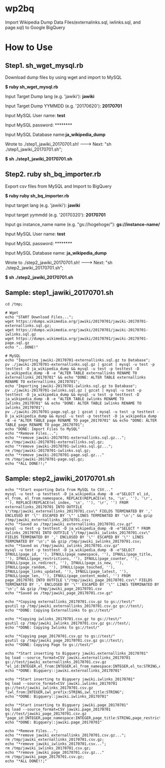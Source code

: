 # wp2bq
Import Wikipedia Dump Data Files(externalinks.sql, iwlinks.sql, and page.sql) to Google BigQuery

# How to Use

## Step1. sh_wget_mysql.rb

Download dump files by using wget and import to MySQL

**$ ruby sh_wget_mysql.rb**

Input Target Dump lang (e.g. 'jawiki'): **jawiki**

Input Target Dump YYMMDD (e.g. '20170620'): **20170701**

Input MySQL User name: **test**

Input MySQL password: ********

Input MySQL Database name:**ja_wikipedia_dump**

Wrote to ./step1_jawiki_20170701.sh! ---> Next: "sh ./step1_jawiki_20170701.sh";

**$ sh ./step1_jawiki_20170701.sh**

## Step2. ruby sh_bq_importer.rb

Export csv files from MySQL and Import to BigQuery

**$ ruby ruby sh_bq_importer.rb**

Input target lang (e.g. 'jawiki'): **jawiki**

Input target yymmdd (e.g. '20170320'): **20170701**

Input gs instance_name name (e.g. "gs://hogehoge/"): **gs://instance-name/**

Input MySQL User name: **test**

Input MySQL password: ********

Input MySQL Database name: **ja_wikipedia_dump**

Wrote to ./step2_jawiki_20170701.sh! ---> Next: "sh ./step2_jawiki_20170701.sh";

**$ sh ./step2_jawiki_20170701.sh**

## Sample: step1_jawiki_20170701.sh
```
cd /tmp;

# Wget
echo "START Download Files...";
wget https://dumps.wikimedia.org/jawiki/20170701/jawiki-20170701-externallinks.sql.gz;
wget https://dumps.wikimedia.org/jawiki/20170701/jawiki-20170701-iwlinks.sql.gz
wget https://dumps.wikimedia.org/jawiki/20170701/jawiki-20170701-page.sql.gz
echo "...DONE!"

# MySQL
echo "Importing jawiki-20170701-externallinks.sql.gz to Database";
pv ./jawiki-20170701-externallinks.sql.gz | gzcat | mysql -u test -p testtest -D ja_wikipedia_dump && mysql -u test -p testtest -D ja_wikipedia_dump -B -e "ALTER TABLE externallinks RENAME TO externallinks_20170701" && echo "DONE: ALTER TABLE externallinks RENAME TO externallinks_20170701";
echo "Importing jawiki-20170701-iwlinks.sql.gz to Database";
pv ./jawiki-20170701-iwlinks.sql.gz | gzcat | mysql -u test -p testtest -D ja_wikipedia_dump && mysql -u test -p testtest -D ja_wikipedia_dump -B -e "ALTER TABLE iwlinks RENAME TO iwlinks_20170701" && echo "DONE: ALTER TABLE iwlinks RENAME TO iwlinks_20170701";
pv ./jawiki-20170701-page.sql.gz | gzcat | mysql -u test -p testtest -D ja_wikipedia_dump && mysql -u test -p testtest -D ja_wikipedia_dump -B -e "ALTER TABLE page RENAME TO page_20170701" && echo "DONE: ALTER TABLE page RENAME TO page_20170701";
echo "DONE: Import Files to MySQL"
echo "*Remove Files...";
echo "*remove jawiki-20170701-externallinks.sql.gz...";
rm /tmp/jawiki-20170701-externallinks.sql.gz;
echo "*remove jawiki-20170701-iwlinks.sql.gz...";
rm /tmp/jawiki-20170701-iwlinks.sql.gz;
echo "*remove jawiki-20170701-page.sql.gz..."
rm /tmp/jawiki-20170701-page.sql.gz;
echo "*ALL DONE!!;"
```

## Sample: step2_jawiki_20170701.sh
```
echo "*Start exporting Data from MySQL to CSV..."
mysql -u test -p testtest -D ja_wikipedia_dump -B -e"SELECT el_id, el_from, el_from_namespace, REPLACE(REPLACE(el_to, '\n', ''), '\r', ''), REPLACE(REPLACE(el_index, '\n', ''), '\r', '') FROM externallinks_20170701 INTO OUTFILE \"/tmp/jawiki_externallinks_20170701.csv\" FIELDS TERMINATED BY ',' ENCLOSED BY '\"' ESCAPED BY '\"' LINES TERMINATED BY '\n';" && gzip /tmp/jawiki_externallinks_20170701.csv;
echo "*Saved as /tmp/jawiki_externallinks_20170701.csv.gz"
mysql -u test -p testtest -D ja_wikipedia_dump -B -e"SELECT * FROM iwlinks_20170701 INTO OUTFILE \"/tmp/jawiki_iwlinks_20170701.csv\" FIELDS TERMINATED BY ',' ENCLOSED BY '\"' ESCAPED BY '\"' LINES TERMINATED BY '\n';" && gzip /tmp/jawiki_iwlinks_20170701.csv;
echo "*Saved as /tmp/jawiki_iwlinks_20170701.csv.gz"
mysql -u test -p testtest -D ja_wikipedia_dump -B -e"SELECT IFNULL(page_id, ''), IFNULL(page_namespace, ''), IFNULL(page_title, ''), IFNULL(page_restrictions, ''), IFNULL(page_counter, ''), IFNULL(page_is_redirect, ''), IFNULL(page_is_new, ''), IFNULL(page_random, ''), IFNULL(page_touched, ''), IFNULL(page_links_updated, ''), IFNULL(page_latest, ''),  IFNULL(page_len, ''), IFNULL(page_content_model, '') FROM page_20170701 INTO OUTFILE \"/tmp/jawiki_page_20170701.csv\" FIELDS TERMINATED BY ',' ENCLOSED BY '\"' ESCAPED BY '\"' LINES TERMINATED BY '\n';" && gzip /tmp/jawiki_page_20170701.csv
echo "*Saved as /tmp/jawiki_page_20170701.csv.gz"

echo "*Copying externallinks_20170701.csv.gz to gs://test/"
gsutil cp /tmp/jawiki_externallinks_20170701.csv.gz gs://test/;
echo "*DONE: Copying Externallinks to gs://test/"

echo "*Copying iwlinks_20170701.csv.gz to gs://test/"
gsutil cp /tmp/jawiki_iwlinks_20170701.csv.gz gs://test/;
echo "*DONE: Copying Iwlinks to gs://test/"

echo "*Copying page_20170701.csv.gz to gs://test/"
gsutil cp /tmp/jawiki_page_20170701.csv.gz gs://test/;
echo "*DONE: Copying Page to gs://test/"

echo "*Start inserting to Bigquery jawiki.externallinks_20170701"
bq load --source_format=CSV jawiki.externallinks_20170701 gs://test/jawiki_externallinks_20170701.csv.gz "el_id:INTEGER,el_from:INTEGER,el_from_namespace:INTEGER,el_to:STRING,el_index:STRING";
echo "*DONE: Bigquery::jawiki.externallinks_20170701"

echo "*Start inserting to Bigquery jawiki.iwlinks_20170701"
bq load --source_format=CSV jawiki.iwlinks_20170701 gs://test/jawiki_iwlinks_20170701.csv.gz "iwl_from:INTEGER,iwl_prefix:STRING,iwl_title:STRING";
echo "*DONE: Bigquery::jawiki.iwlinks_20170701"

echo "*Start inserting to Bigquery jawiki.page_20170701"
bq load --source_format=CSV jawiki.page_20170701 gs://test/jawiki_page_20170701.csv.gz "page_id:INTEGER,page_namespace:INTEGER,page_title:STRING,page_restrictions:STRING,page_counter:INTEGER,page_is_redirect:INTEGER,page_is_new:INTEGER,page_random:FLOAT,page_touched:STRING,page_links_updated:STRING,page_latest:INTEGER,page_len:INTEGER,page_content_model:STRING";
echo "*DONE: Bigquery::jawiki.page_20170701"

echo "*Remove Files...";
echo "*remove jawiki_externallinks_20170701.csv.gz...";
rm /tmp/jawiki_externallinks_20170701.csv.gz;
echo "*remove jawiki_iwlinks_20170701.csv...";
rm /tmp/jawiki_iwlinks_20170701.csv.gz;
echo "*remove jawiki_page_20170701.csv.gz..."
rm /tmp/jawiki_page_20170701.csv.gz;
echo "*ALL DONE!!;"
```
